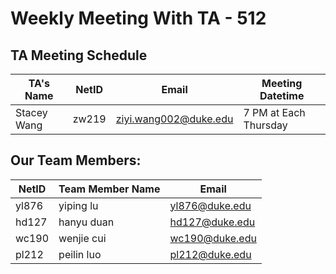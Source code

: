 # Weekly Meeting With TA - 512 

## TA Meeting Schedule

| TA's Name   | NetID | Email                 | Meeting Datetime      |
| ----------- | ----- | --------------------- | --------------------- |
| Stacey Wang | zw219 | ziyi.wang002@duke.edu | 7 PM at Each Thursday |

## Our Team Members:

| NetID | Team Member Name | Email          |
| ----- | ---------------- | -------------- |
| yl876 | yiping lu        | yl876@duke.edu |
| hd127 | hanyu duan       | hd127@duke.edu |
| wc190 | wenjie cui       | wc190@duke.edu |
| pl212 | peilin luo       | pl212@duke.edu |



